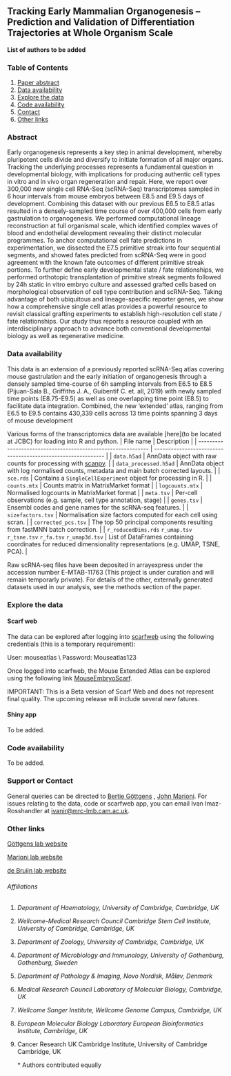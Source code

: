 ## Tracking Early Mammalian Organogenesis – Prediction and Validation of Differentiation Trajectories at Whole Organism Scale

**List of authors to be added** 


### Table of Contents

1. [Paper abstract](#Abstract)
2. [Data availability](#Data-availability)
3. [Explore the data](#Explore-the-data)
4. [Code availability](#Code-availability)
5. [Contact](#Support-or-Contact)
6. [Other links](#Other-links)

   

### Abstract

Early organogenesis represents a key step in animal development, whereby pluripotent cells divide and diversify to initiate formation of all major organs. Tracking the underlying processes represents a fundamental question in developmental biology, with implications for producing authentic cell types in vitro and in vivo organ regeneration and repair. Here, we report over 300,000 new single cell RNA-Seq (scRNA-Seq) transcriptomes sampled in 6 hour intervals from mouse embryos between E8.5 and E9.5 days of development. Combining this dataset with our previous E6.5 to E8.5 atlas resulted in a densely-sampled time course of over 400,000 cells from early gastrulation to organogenesis. We performed computational lineage reconstruction at full organismal scale, which identified complex waves of blood and endothelial development revealing their distinct molecular programmes. To anchor computational cell fate predictions in experimentation, we dissected the E7.5 primitive streak into four sequential segments, and showed fates predicted from scRNA-Seq were in good agreement with the known fate outcomes of different primitive streak portions. To further define early developmental state / fate relationships, we performed orthotopic transplantation of primitive streak segments followed by 24h static in vitro embryo culture and assessed grafted cells based on morphological observation of cell type contribution and scRNA-Seq. Taking advantage of both ubiquitous and lineage-specific reporter genes, we show how a comprehensive single cell atlas provides a powerful resource to revisit classical grafting experiments to establish high-resolution cell state / fate relationships. Our study thus reports a resource coupled with an interdisciplinary approach to advance both conventional developmental biology as well as regenerative medicine.

### Data availability

This data is an extension of a previously reported scRNA-Seq atlas covering mouse gastrulation and the early initiation of organogenesis through a densely sampled time-course of 6h sampling intervals from E6.5 to E8.5 (Pijuan-Sala B., Griffiths J. A., Guibentif C. et. all, 2019) with newly sampled time points (E8.75-E9.5) as well as one overlapping time point (E8.5) to facilitate data integration. Combined, the new ‘extended’ atlas, ranging from E6.5 to E9.5 contains 430,339 cells across 13 time points spanning 3 days of mouse development 

Various forms of the transcriptomics data are available [here](to be located at JCBC) for loading into R and python. 
| File name                                                    | Description                                                  |
| ------------------------------------------------------------ | ------------------------------------------------------------ |
| `data.h5ad`                                                | AnnData object with raw counts for processing with [scanpy](https://scanpy.readthedocs.io/en/stable/index.html). |
| `data_processed.h5ad`                                                  | AnnData object with log normalised counts, metadata and main batch corrected layouts. |
| `sce.rds`                                                  | Contains a `SingleCellExperiment` object for processing in R. |
| `counts.mtx`                                               | Counts matrix in MatrixMarket format                         |
| `logcounts.mtx`                                            | Normalised logcounts in MatrixMarket format                  |
| `meta.tsv`                                                 | Per-cell observations (e.g. sample, cell type annotation, stage) |
| `genes.tsv`                                                | Ensembl codes and gene names for the scRNA-seq features.     |
| `sizefactors.tsv`                                          | Normalisation size factors computed for each cell using scran. |
| `corrected_pcs.tsv`                                        | The top 50 principal components resulting from fastMNN batch correction. |
| `r_reducedDims.rds` `r_umap.tsv` `r_tsne.tsv` `r_fa.tsv` `r_umap3d.tsv` | List of DataFrames containing coordinates for reduced dimensionality representations (e.g. UMAP, TSNE, PCA). |

Raw scRNA-seq files have been deposited in arrayexpress under the accession number E-MTAB-11763 (This project is under curation and will remain temporarly private). For details of the other, externally generated datasets used in our analysis, see the methods section of the paper. 

### Explore the data

#### Scarf web

The data can be explored after logging into [scarfweb](https://scarfweb.app/) using the following credentials (this is a temporary requirement):

User: mouseatlas \\
Password: Mouseatlas123

Once logged into scarfweb, the Mouse Extended Atlas can be explored using the following link
 [MouseEmbryoScarf](https://scarfweb.app/#/explorer/65fce9c2-2cc0-48b2-9376-7cbd9115f1a5).
 
IMPORTANT: This is a Beta version of Scarf Web and does not represent final quality. The upcoming release will include several new fatures.

#### Shiny app 

To be added. 

### Code availability

To be added.

### Support or Contact

General queries can be directed to [Bertie Göttgens](bg200@cam.ac.uk) , [John Marioni](mailto:marioni@ebi.ac.uk). For issues relating to the data, code or scarfweb app, you can email Ivan Imaz-Rosshandler at [ivanir@mrc-lmb.cam.ac.uk](mailto:ivanir@mrc-lmb.cam.ac.uk). 

### Other links

[Göttgens lab website](https://www.stemcells.cam.ac.uk/people/pi/gottgens)

[Marioni lab website](https://www.ebi.ac.uk/research-beta/marioni/)

[de Bruijn lab website](https://www.imm.ox.ac.uk/research/research-groups/de-bruijn-group-developmental-haematopoiesis)

###### Affiliations

1. *Department of Haematology, University of Cambridge, Cambridge, UK*

2. *Wellcome-Medical Research Council Cambridge Stem Cell Institute, University of Cambridge, Cambridge, UK*

3. *Department of Zoology, University of Cambridge, Cambridge, UK*

4. *Department of Microbiology and Immunology, University of Gothenburg, Gothenburg, Sweden*

5. *Department of Pathology & Imaging, Novo Nordisk, Måløv, Denmark*

6. *Medical Research Council Laboratory of Molecular Biology, Cambridge, UK*

7. *Wellcome Sanger Institute, Wellcome Genome Campus, Cambridge, UK*

8. *European Molecular Biology Laboratory European Bioinformatics Institute, Cambridge, UK*

9. Cancer Research UK Cambridge Institute, University of Cambridge Cambridge, UK

   \* Authors contributed equally

   
